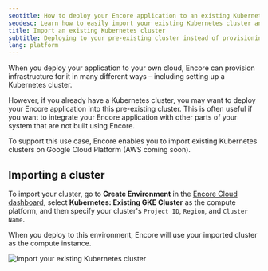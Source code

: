```yaml
---
seotitle: How to deploy your Encore application to an existing Kubernetes cluster
seodesc: Learn how to easily import your existing Kubernetes cluster and deploy your Encore application into it.
title: Import an existing Kubernetes cluster
subtitle: Deploying to your pre-existing cluster instead of provisioning a new one
lang: platform
---
```


When you deploy your application to your own cloud, Encore can provision infrastructure for it in many different ways – including setting up a Kubernetes cluster.

However, if you already have a Kubernetes cluster, you may want to deploy your Encore application into this pre-existing cluster. This is often useful if you want to integrate your Encore application with other parts of your system that are not built using Encore.

To support this use case, Encore enables you to import existing Kubernetes clusters on Google Cloud Platform (AWS coming soon).

## Importing a cluster

To import your cluster, go to **Create Environment** in the [Encore Cloud dashboard](https://app.encore.cloud), select **Kubernetes: Existing GKE Cluster** as the compute platform, and then specify your cluster's `Project ID`, `Region`, and `Cluster Name`.

When you deploy to this environment, Encore will use your imported cluster as the compute instance.

<img src="/assets/docs/import-k8s.png" title="Import your existing Kubernetes cluster" className="mx-auto"/>
